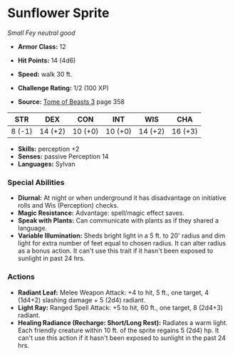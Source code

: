 # Sunflower Sprite

*Small* *Fey* *neutral good*

- **Armor Class:** 12
- **Hit Points:** 14 (4d6)
- **Speed:** walk 30 ft.

- **Challenge Rating:** 1/2 (100 XP)
- **Source:** [Tome of Beasts 3](https://koboldpress.com/kpstore/product/tome-of-beasts-3-for-5th-edition/) page 358

| STR | DEX | CON | INT | WIS | CHA |
| --- | --- | --- | --- | --- | --- |
| 8 (-1) | 14 (+2) | 10 (+0) | 10 (+0) | 14 (+2) | 16 (+3) |

- **Skills:** perception +2
- **Senses:** passive Perception 14
- **Languages:** Sylvan

### Special Abilities

- **Diurnal:** At night or when underground it has disadvantage on initiative rolls and Wis (Perception) checks.
- **Magic Resistance:** Advantage: spell/magic effect saves.
- **Speak with Plants:** Can communicate with plants as if they shared a language.
- **Variable Illumination:** Sheds bright light in a 5 ft. to 20' radius and dim light for extra number of feet equal to chosen radius. It can alter radius as a bonus action. It can't use this trait if it hasn't been exposed to sunlight in past 24 hrs.

### Actions

- **Radiant Leaf:** Melee Weapon Attack: +4 to hit, 5 ft., one target, 4 (1d4+2) slashing damage + 5 (2d4) radiant.
- **Light Ray:** Ranged Spell Attack: +5 to hit, 60 ft., one target, 8 (2d4+3) radiant.
- **Healing Radiance (Recharge: Short/Long Rest):** Radiates a warm light. Each friendly creature within 10 ft. of the sprite regains 5 (2d4) hp. It can't use this action if it hasn't been exposed to sunlight in the past 24 hrs.


